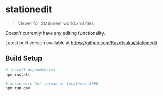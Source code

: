 # stationedit

> Viewer for Stationeer world.xml files

Doesn't currently have any editing functionality.

Latest built version available at https://github.com/Kazetsukai/stationedit

## Build Setup

``` bash
# install dependencies
npm install

# serve with hot reload at localhost:8080
npm run dev
```
